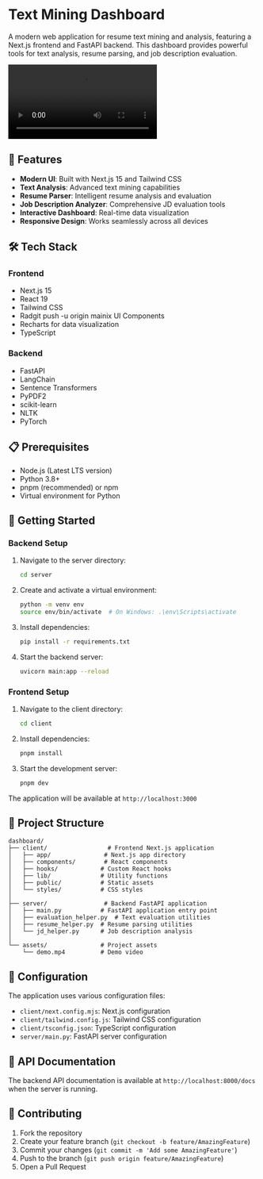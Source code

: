 # Text Mining Dashboard

A modern web application for resume text mining and analysis, featuring a Next.js frontend and FastAPI backend. This dashboard provides powerful tools for text analysis, resume parsing, and job description evaluation.

![Demo Video](./assets/demo.mp4)

## 🚀 Features

- **Modern UI**: Built with Next.js 15 and Tailwind CSS
- **Text Analysis**: Advanced text mining capabilities
- **Resume Parser**: Intelligent resume analysis and evaluation
- **Job Description Analyzer**: Comprehensive JD evaluation tools
- **Interactive Dashboard**: Real-time data visualization
- **Responsive Design**: Works seamlessly across all devices

## 🛠️ Tech Stack

### Frontend
- Next.js 15
- React 19
- Tailwind CSS
- Radgit push -u origin mainix UI Components
- Recharts for data visualization
- TypeScript

### Backend
- FastAPI
- LangChain
- Sentence Transformers
- PyPDF2
- scikit-learn
- NLTK
- PyTorch

## 📋 Prerequisites

- Node.js (Latest LTS version)
- Python 3.8+
- pnpm (recommended) or npm
- Virtual environment for Python

## 🚀 Getting Started

### Backend Setup

1. Navigate to the server directory:
   ```bash
   cd server
   ```

2. Create and activate a virtual environment:
   ```bash
   python -m venv env
   source env/bin/activate  # On Windows: .\env\Scripts\activate
   ```

3. Install dependencies:
   ```bash
   pip install -r requirements.txt
   ```

4. Start the backend server:
   ```bash
   uvicorn main:app --reload
   ```

### Frontend Setup

1. Navigate to the client directory:
   ```bash
   cd client
   ```

2. Install dependencies:
   ```bash
   pnpm install
   ```

3. Start the development server:
   ```bash
   pnpm dev
   ```

The application will be available at `http://localhost:3000`

## 📁 Project Structure

```
dashboard/
├── client/                 # Frontend Next.js application
│   ├── app/               # Next.js app directory
│   ├── components/        # React components
│   ├── hooks/            # Custom React hooks
│   ├── lib/              # Utility functions
│   ├── public/           # Static assets
│   └── styles/           # CSS styles
│
├── server/                # Backend FastAPI application
│   ├── main.py           # FastAPI application entry point
│   ├── evaluation_helper.py  # Text evaluation utilities
│   ├── resume_helper.py  # Resume parsing utilities
│   └── jd_helper.py      # Job description analysis
│
└── assets/               # Project assets
    └── demo.mp4          # Demo video
```

## 🔧 Configuration

The application uses various configuration files:

- `client/next.config.mjs`: Next.js configuration
- `client/tailwind.config.js`: Tailwind CSS configuration
- `client/tsconfig.json`: TypeScript configuration
- `server/main.py`: FastAPI server configuration

## 📝 API Documentation

The backend API documentation is available at `http://localhost:8000/docs` when the server is running.

## 🤝 Contributing

1. Fork the repository
2. Create your feature branch (`git checkout -b feature/AmazingFeature`)
3. Commit your changes (`git commit -m 'Add some AmazingFeature'`)
4. Push to the branch (`git push origin feature/AmazingFeature`)
5. Open a Pull Request


